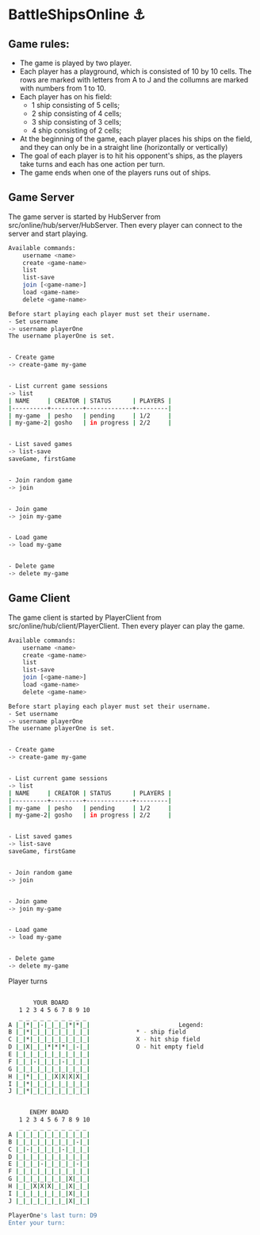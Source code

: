 # BattleShipsOnline :anchor:

## Game rules:
  
-	The game is played by two player.
-	Each player has a playground, which is consisted of 10 by 10 cells. The rows are marked with letters from A to J and the collumns are marked with numbers from 1 to 10.
-	Each player has on his field:
    -	1 ship consisting of 5 cells;
    -	2 ship consisting of 4 cells;
    -	3 ship consisting of 3 cells;
    -	4 ship consisting of 2 cells;
-	At the beginning of the game, each player places his ships on the field, and they can only be in a straight line (horizontally or vertically)
-	The goal of each player is to hit his opponent's ships, as the players take turns and each has one action per turn.
-	The game ends when one of the players runs out of ships.


## Game Server

The game server is started by HubServer from src/online/hub/server/HubServer.
Then every player can connect to the server and start playing.

```bash
Available commands:
	username <name>
	create <game-name>
	list
	list-save
	join [<game-name>]
	load <game-name>
	delete <game-name>

Before start playing each player must set their username.
- Set username
-> username playerOne
The username playerOne is set.


- Create game
-> create-game my-game


- List current game sessions
-> list
| NAME     | CREATOR | STATUS      | PLAYERS |
|----------+---------+-------------+---------|
| my-game  | pesho   | pending     | 1/2     |
| my-game-2| gosho   | in progress | 2/2     |


- List saved games
-> list-save
saveGame, firstGame


- Join random game
-> join


- Join game
-> join my-game


- Load game
-> load my-game


- Delete game
-> delete my-game

```

## Game Client

The game client is started by PlayerClient from src/online/hub/client/PlayerClient.
Then every player can play the game. 

```bash
Available commands:
	username <name>
	create <game-name>
	list
	list-save
	join [<game-name>]
	load <game-name>
	delete <game-name>

Before start playing each player must set their username.
- Set username
-> username playerOne
The username playerOne is set.


- Create game
-> create-game my-game


- List current game sessions
-> list
| NAME     | CREATOR | STATUS      | PLAYERS |
|----------+---------+-------------+---------|
| my-game  | pesho   | pending     | 1/2     |
| my-game-2| gosho   | in progress | 2/2     |


- List saved games
-> list-save
saveGame, firstGame


- Join random game
-> join


- Join game
-> join my-game


- Load game
-> load my-game


- Delete game
-> delete my-game

```

Player turns
```bash

       YOUR BOARD
   1 2 3 4 5 6 7 8 9 10
   _ _ _ _ _ _ _ _ _ _
A |_|*|_|-|_|_|_|*|*|_|                         Legend:
B |_|*|_|_|_|_|_|_|_|_|				* - ship field
C |_|*|_|_|_|_|_|_|_|_|				X - hit ship field
D |_|X|_|_|*|*|*|_|-|_|				О - hit empty field
E |_|_|_|_|_|_|_|_|_|_|
F |_|_|-|_|_|_|-|_|_|_|
G |_|_|_|_|_|_|_|_|_|_|
H |_|*|_|_|_|X|X|X|X|_|
I |_|*|_|_|_|_|_|_|_|_|
J |_|*|_|_|_|_|_|_|_|_|


      ENEMY BOARD
   1 2 3 4 5 6 7 8 9 10
   _ _ _ _ _ _ _ _ _ _
A |_|_|_|_|_|_|_|_|_|_|
B |_|_|_|_|_|_|_|_|-|_|
C |_|-|_|_|_|_|-|_|_|_|
D |_|_|_|_|_|_|_|_|_|_|
E |_|_|_|-|_|_|_|_|-|_|
F |_|_|_|_|_|_|_|_|_|_|
G |_|_|_|_|_|_|_|X|_|_|
H |_|_|X|X|X|_|_|X|_|_|
I |_|_|_|_|_|_|_|X|_|_|
J |_|_|_|_|_|_|_|X|_|_|

PlayerOne's last turn: D9
Enter your turn:
```
